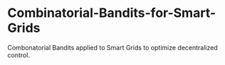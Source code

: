 # Combinatorial-Bandits-for-Smart-Grids
Combonatorial Bandits applied to Smart Grids to optimize decentralized control. 
